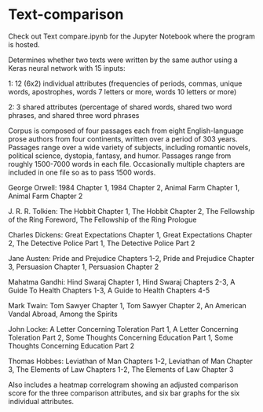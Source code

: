 # Text-comparison

Check out Text compare.ipynb for the Jupyter Notebook where the program is hosted.

Determines whether two texts were written by the same author using a Keras neural network with 15 inputs: 

1: 12 (6x2) individual attributes (frequencies of periods, commas, unique words, apostrophes, words 7 letters or more, words 10 letters or more) 

2: 3 shared attributes (percentage of shared words, shared two word phrases, and shared three word phrases

Corpus is composed of four passages each from eight English-language prose authors from four continents, written over a period of 303 years.
Passages range over a wide variety of subjects, including romantic novels, political science, dystopia, fantasy, and humor.
Passages range from roughly 1500-7000 words in each file. Occasionally multiple chapters are included in one file so as to pass 1500 words.

George Orwell: 1984 Chapter 1, 1984 Chapter 2, Animal Farm Chapter 1, Animal Farm Chapter 2

J. R. R. Tolkien: The Hobbit Chapter 1, The Hobbit Chapter 2, The Fellowship of the Ring Foreword, The Fellowship of the Ring Prologue

Charles Dickens: Great Expectations Chapter 1, Great Expectations Chapter 2, The Detective Police Part 1, The Detective Police Part 2

Jane Austen: Pride and Prejudice Chapters 1-2, Pride and Prejudice Chapter 3, Persuasion Chapter 1, Persuasion Chapter 2

Mahatma Gandhi: Hind Swaraj Chapter 1, Hind Swaraj Chapters 2-3, A Guide To Health Chapters 1-3, A Guide to Health Chapters 4-5

Mark Twain: Tom Sawyer Chapter 1, Tom Sawyer Chapter 2, An American Vandal Abroad, Among the Spirits

John Locke: A Letter Concerning Toleration Part 1, A Letter Concerning Toleration Part 2, Some Thoughts Concerning Education Part 1, Some Thoughts Concerning Education Part 2

Thomas Hobbes: Leviathan of Man Chapters 1-2, Leviathan of Man Chapter 3, The Elements of Law Chapters 1-2, The Elements of Law Chapter 3

Also includes a heatmap correlogram showing an adjusted comparison score for the three comparison attributes,
and six bar graphs for the six individual attributes.
